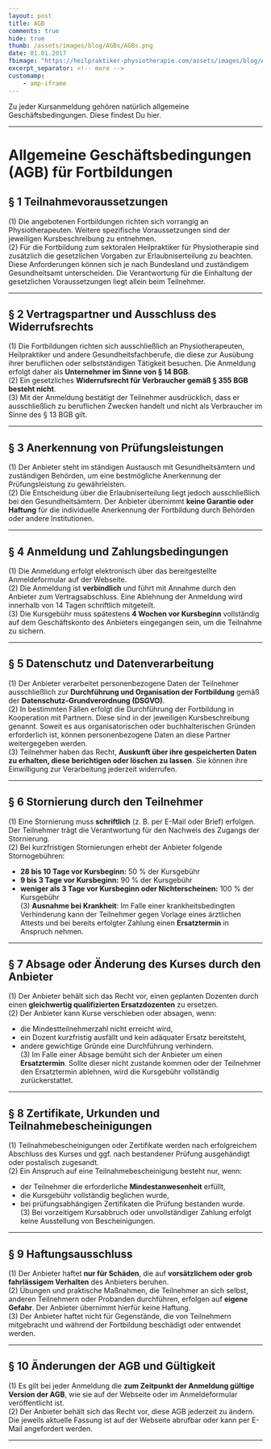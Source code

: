 ```yaml
---
layout: post
title: AGB
comments: true
hide: true
thumb: /assets/images/blog/AGBs/AGBs.png
date: 01.01.2017
fbimage: "https://heilpraktiker-physiotherapie.com/assets/images/blog/AGBs/AGBs.png"
excerpt_separator: <!-- more -->
customamp:
    - amp-iframe
---
```


<amp-img  src="/assets/images/blog/AGBs/AGBs.png" width="1583" height="1046" layout="responsive"></amp-img>
Zu jeder Kursanmeldung gehören natürlich allgemeine Geschäftsbedingungen. Diese findest Du hier.<!-- more -->  

---

# **Allgemeine Geschäftsbedingungen (AGB) für Fortbildungen**

## **§ 1 Teilnahmevoraussetzungen**  
(1) Die angebotenen Fortbildungen richten sich vorrangig an Physiotherapeuten. Weitere spezifische Voraussetzungen sind der jeweiligen Kursbeschreibung zu entnehmen.  
(2) Für die Fortbildung zum sektoralen Heilpraktiker für Physiotherapie sind zusätzlich die gesetzlichen Vorgaben zur Erlaubniserteilung zu beachten. Diese Anforderungen können sich je nach Bundesland und zuständigem Gesundheitsamt unterscheiden. Die Verantwortung für die Einhaltung der gesetzlichen Voraussetzungen liegt allein beim Teilnehmer.  

---

## **§ 2 Vertragspartner und Ausschluss des Widerrufsrechts**  
(1) Die Fortbildungen richten sich ausschließlich an Physiotherapeuten, Heilpraktiker und andere Gesundheitsfachberufe, die diese zur Ausübung ihrer beruflichen oder selbstständigen Tätigkeit besuchen. Die Anmeldung erfolgt daher als **Unternehmer im Sinne von § 14 BGB**.  
(2) Ein gesetzliches **Widerrufsrecht für Verbraucher gemäß § 355 BGB besteht nicht**.  
(3) Mit der Anmeldung bestätigt der Teilnehmer ausdrücklich, dass er ausschließlich zu beruflichen Zwecken handelt und nicht als Verbraucher im Sinne des § 13 BGB gilt.  

---

## **§ 3 Anerkennung von Prüfungsleistungen**  
(1) Der Anbieter steht im ständigen Austausch mit Gesundheitsämtern und zuständigen Behörden, um eine bestmögliche Anerkennung der Prüfungsleistung zu gewährleisten.  
(2) Die Entscheidung über die Erlaubniserteilung liegt jedoch ausschließlich bei den Gesundheitsämtern. Der Anbieter übernimmt **keine Garantie oder Haftung** für die individuelle Anerkennung der Fortbildung durch Behörden oder andere Institutionen.  

---

## **§ 4 Anmeldung und Zahlungsbedingungen**  
(1) Die Anmeldung erfolgt elektronisch über das bereitgestellte Anmeldeformular auf der Webseite.  
(2) Die Anmeldung ist **verbindlich** und führt mit Annahme durch den Anbieter zum Vertragsabschluss. Eine Ablehnung der Anmeldung wird innerhalb von 14 Tagen schriftlich mitgeteilt.  
(3) Die Kursgebühr muss spätestens **4 Wochen vor Kursbeginn** vollständig auf dem Geschäftskonto des Anbieters eingegangen sein, um die Teilnahme zu sichern.  

---

## **§ 5 Datenschutz und Datenverarbeitung**  
(1) Der Anbieter verarbeitet personenbezogene Daten der Teilnehmer ausschließlich zur **Durchführung und Organisation der Fortbildung** gemäß der **Datenschutz-Grundverordnung (DSGVO)**.  
(2) In bestimmten Fällen erfolgt die Durchführung der Fortbildung in Kooperation mit Partnern. Diese sind in der jeweiligen Kursbeschreibung genannt. Soweit es aus organisatorischen oder buchhalterischen Gründen erforderlich ist, können personenbezogene Daten an diese Partner weitergegeben werden.  
(3) Teilnehmer haben das Recht, **Auskunft über ihre gespeicherten Daten zu erhalten, diese berichtigen oder löschen zu lassen**. Sie können ihre Einwilligung zur Verarbeitung jederzeit widerrufen.  

---

## **§ 6 Stornierung durch den Teilnehmer**  
(1) Eine Stornierung muss **schriftlich** (z. B. per E-Mail oder Brief) erfolgen. Der Teilnehmer trägt die Verantwortung für den Nachweis des Zugangs der Stornierung.  
(2) Bei kurzfristigen Stornierungen erhebt der Anbieter folgende Stornogebühren:  
   - **28 bis 10 Tage vor Kursbeginn:** 50 % der Kursgebühr  
   - **9 bis 3 Tage vor Kursbeginn:** 90 % der Kursgebühr  
   - **weniger als 3 Tage vor Kursbeginn oder Nichterscheinen:** 100 % der Kursgebühr  
(3) **Ausnahme bei Krankheit**: Im Falle einer krankheitsbedingten Verhinderung kann der Teilnehmer gegen Vorlage eines ärztlichen Attests und bei bereits erfolgter Zahlung einen **Ersatztermin** in Anspruch nehmen.  

---

## **§ 7 Absage oder Änderung des Kurses durch den Anbieter**  
(1) Der Anbieter behält sich das Recht vor, einen geplanten Dozenten durch einen **gleichwertig qualifizierten Ersatzdozenten** zu ersetzen.  
(2) Der Anbieter kann Kurse verschieben oder absagen, wenn:  
   - die Mindestteilnehmerzahl nicht erreicht wird,  
   - ein Dozent kurzfristig ausfällt und kein adäquater Ersatz bereitsteht,  
   - andere gewichtige Gründe eine Durchführung verhindern.  
(3) Im Falle einer Absage bemüht sich der Anbieter um einen **Ersatztermin**. Sollte dieser nicht zustande kommen oder der Teilnehmer den Ersatztermin ablehnen, wird die Kursgebühr vollständig zurückerstattet.  

---

## **§ 8 Zertifikate, Urkunden und Teilnahmebescheinigungen**  
(1) Teilnahmebescheinigungen oder Zertifikate werden nach erfolgreichem Abschluss des Kurses und ggf. nach bestandener Prüfung ausgehändigt oder postalisch zugesandt.  
(2) Ein Anspruch auf eine Teilnahmebescheinigung besteht nur, wenn:  
   - der Teilnehmer die erforderliche **Mindestanwesenheit** erfüllt,  
   - die Kursgebühr vollständig beglichen wurde,  
   - bei prüfungsabhängigen Zertifikaten die Prüfung bestanden wurde.  
(3) Bei vorzeitigem Kursabbruch oder unvollständiger Zahlung erfolgt keine Ausstellung von Bescheinigungen.  

---

## **§ 9 Haftungsausschluss**  
(1) Der Anbieter haftet **nur für Schäden**, die auf **vorsätzlichem oder grob fahrlässigem Verhalten** des Anbieters beruhen.  
(2) Übungen und praktische Maßnahmen, die Teilnehmer an sich selbst, anderen Teilnehmern oder Probanden durchführen, erfolgen auf **eigene Gefahr**. Der Anbieter übernimmt hierfür keine Haftung.  
(3) Der Anbieter haftet nicht für Gegenstände, die von Teilnehmern mitgebracht und während der Fortbildung beschädigt oder entwendet werden.  

---

## **§ 10 Änderungen der AGB und Gültigkeit**  
(1) Es gilt bei jeder Anmeldung die **zum Zeitpunkt der Anmeldung gültige Version der AGB**, wie sie auf der Webseite oder im Anmeldeformular veröffentlicht ist.  
(2) Der Anbieter behält sich das Recht vor, diese AGB jederzeit zu ändern. Die jeweils aktuelle Fassung ist auf der Webseite abrufbar oder kann per E-Mail angefordert werden.  

---


